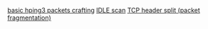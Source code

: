 [basic hping3 packets crafting](./1-hping3.md)
[IDLE scan](./2-IDLE-scan.md)
[TCP header split (packet fragmentation)](./3-packet-frag.md)